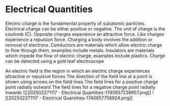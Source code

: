 # Electrical Quantities
Electric charge is the fundamental property of subatomic particles.
Electrical charge can be either positive or negative.
The unit of charge is the coulomb (C).
Opposite charges experience an attractive force.
Like charges experience a repulsion force.
Charging a body involves the addition or removal of electrons.
Conductors are materials which allow electric charge to flow through them, examples include metals.
Insulators are materials which impede the flow of electric charge, examples include plastics.
Charge can be detected using a gold leaf electroscope

An electric field is the region in which an electric charge experiences attractive or repulsive forces
The direction of the field line at a point is shown using arrows on the field lines
The field lines for a positive charge point radially outward
The field lines for a negative charge point radially inwards
![[202502271117 - Electrical Quantities-1740657238857.png]]
![[202502271117 - Electrical Quantities-1740657756924.png]]